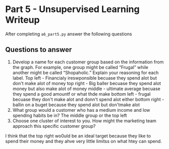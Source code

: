 # Part 5 - Unsupervised Learning Writeup

After completing `a6_part5.py` answer the following questions

## Questions to answer

1. Develop a name for each customer group based on the information from the graph. For example, one group might be called “Frugal” while another might be called “Shopaholic.” Explain your reasoning for each label.
Top left - Financialy ireswponsible becuase they spend alot but don't make alot of money
top right - Big baller becuase they spend alot money but also make alot of money
middle - ultimate average becuase they spend a good amountf or what thde make
bottom left - frugal becuase they don't make alot and donn't spend alot either
bottom right - ballin on a buget because they spend alot but don'tmake alot
2. What group would a customer who has a medium income and low spending habits be in?
The middle group or the top left
3. Choose one cluster of interest to you. How might the marketing team approach this specific customer group?

I think that the top right wo0uld be an ideal target because they like to spend their money and they ahve very little limitss on what htey can spend.